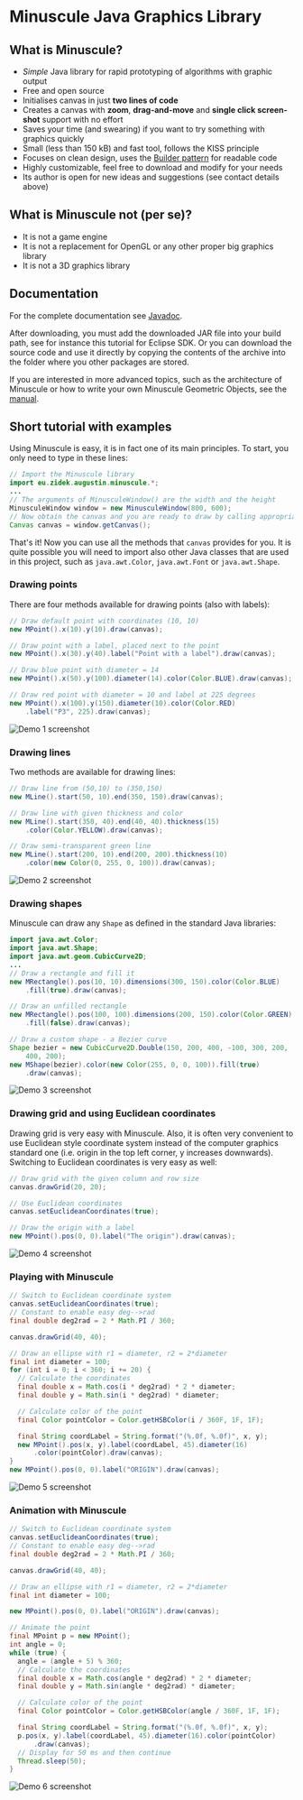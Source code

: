 # Minuscule Java Graphics Library

## What is Minuscule?

- _Simple_ Java library for rapid prototyping of algorithms with graphic output
- Free and open source
- Initialises canvas in just **two lines of code**
- Creates a canvas with **zoom**, **drag-and-move** and **single click
  screen-shot** support with no effort
- Saves your time (and swearing) if you want to try something with graphics
  quickly
- Small (less than 150 kB) and fast tool, follows the KISS principle
- Focuses on clean design, uses the
  [Builder pattern](http://en.wikipedia.org/wiki/Builder_pattern) for readable
  code
- Highly customizable, feel free to download and modify for your needs
- Its author is open for new ideas and suggestions (see contact details above)

## What is Minuscule not (per se)?

- It is not a game engine
- It is not a replacement for OpenGL or any other proper big graphics library
- It is not a 3D graphics library

## Documentation

For the complete documentation see
[Javadoc](https://augustin.zidek.eu/minuscule/javadoc/index.html).

After downloading, you must add the downloaded JAR file into your build path,
see for instance this tutorial for Eclipse SDK. Or you can download the source
code and use it directly by copying the contents of the archive into the folder
where you other packages are stored.

If you are interested in more advanced topics, such as the architecture of
Minuscule or how to write your own Minuscule Geometric Objects, see the
[manual](manual.md).

## Short tutorial with examples

Using Minuscule is easy, it is in fact one of its main principles. To start, you
only need to type in these lines:

```java
// Import the Minuscule library
import eu.zidek.augustin.minuscule.*;
...
// The arguments of MinusculeWindow() are the width and the height
MinusculeWindow window = new MinusculeWindow(800, 600);
// Now obtain the canvas and you are ready to draw by calling appropriate canvas methods
Canvas canvas = window.getCanvas();
```

That's it! Now you can use all the methods that `canvas` provides for you. It is
quite possible you will need to import also other Java classes that are used in
this project, such as `java.awt.Color`, `java.awt.Font` or `java.awt.Shape`.

### Drawing points

There are four methods available for drawing points (also with labels):

```java
// Draw default point with coordinates (10, 10)
new MPoint().x(10).y(10).draw(canvas);

// Draw point with a label, placed next to the point
new MPoint().x(30).y(40).label("Point with a label").draw(canvas);

// Draw blue point with diameter = 14
new MPoint().x(50).y(100).diameter(14).color(Color.BLUE).draw(canvas);

// Draw red point with diameter = 10 and label at 225 degrees
new MPoint().x(100).y(150).diameter(10).color(Color.RED)
    .label("P3", 225).draw(canvas);
```

![Demo 1 screenshot](img/Minuscule_20-demo1.png)

### Drawing lines

Two methods are available for drawing lines:

```java
// Draw line from (50,10) to (350,150)
new MLine().start(50, 10).end(350, 150).draw(canvas);

// Draw line with given thickness and color
new MLine().start(350, 40).end(40, 40).thickness(15)
    .color(Color.YELLOW).draw(canvas);

// Draw semi-transparent green line
new MLine().start(200, 10).end(200, 200).thickness(10)
    .color(new Color(0, 255, 0, 100)).draw(canvas);
```

![Demo 2 screenshot](img/Minuscule_20-demo2.png)

### Drawing shapes

Minuscule can draw any `Shape` as defined in the standard Java libraries:

```java
import java.awt.Color;
import java.awt.Shape;
import java.awt.geom.CubicCurve2D;
...
// Draw a rectangle and fill it
new MRectangle().pos(10, 10).dimensions(300, 150).color(Color.BLUE)
    .fill(true).draw(canvas);

// Draw an unfilled rectangle
new MRectangle().pos(100, 100).dimensions(200, 150).color(Color.GREEN)
    .fill(false).draw(canvas);

// Draw a custom shape - a Bezier curve
Shape bezier = new CubicCurve2D.Double(150, 200, 400, -100, 300, 200,
    400, 200);
new MShape(bezier).color(new Color(255, 0, 0, 100)).fill(true)
    .draw(canvas);
```

![Demo 3 screenshot](img/Minuscule_20-demo3.png)

### Drawing grid and using Euclidean coordinates

Drawing grid is very easy with Minuscule. Also, it is often very convenient to
use Euclidean style coordinate system instead of the computer graphics standard
one (i.e. origin in the top left corner, y increases downwards). Switching to
Euclidean coordinates is very easy as well:

```java
// Draw grid with the given column and row size
canvas.drawGrid(20, 20);

// Use Euclidean coordinates
canvas.setEuclideanCoordinates(true);

// Draw the origin with a label
new MPoint().pos(0, 0).label("The origin").draw(canvas);
```

![Demo 4 screenshot](img/Minuscule_20-demo4.png)

### Playing with Minuscule

```java
// Switch to Euclidean coordinate system
canvas.setEuclideanCoordinates(true);
// Constant to enable easy deg-->rad
final double deg2rad = 2 * Math.PI / 360;

canvas.drawGrid(40, 40);

// Draw an ellipse with r1 = diameter, r2 = 2*diameter
final int diameter = 100;
for (int i = 0; i < 360; i += 20) {
  // Calculate the coordinates
  final double x = Math.cos(i * deg2rad) * 2 * diameter;
  final double y = Math.sin(i * deg2rad) * diameter;

  // Calculate color of the point
  final Color pointColor = Color.getHSBColor(i / 360F, 1F, 1F);

  final String coordLabel = String.format("(%.0f, %.0f)", x, y);
  new MPoint().pos(x, y).label(coordLabel, 45).diameter(16)
      .color(pointColor).draw(canvas);
}
new MPoint().pos(0, 0).label("ORIGIN").draw(canvas);
```

![Demo 5 screenshot](img/Minuscule_20-demo5.png)

### Animation with Minuscule

```java
// Switch to Euclidean coordinate system
canvas.setEuclideanCoordinates(true);
// Constant to enable easy deg-->rad
final double deg2rad = 2 * Math.PI / 360;

canvas.drawGrid(40, 40);

// Draw an ellipse with r1 = diameter, r2 = 2*diameter
final int diameter = 100;

new MPoint().pos(0, 0).label("ORIGIN").draw(canvas);

// Animate the point
final MPoint p = new MPoint();
int angle = 0;
while (true) {
  angle = (angle + 5) % 360;
  // Calculate the coordinates
  final double x = Math.cos(angle * deg2rad) * 2 * diameter;
  final double y = Math.sin(angle * deg2rad) * diameter;

  // Calculate color of the point
  final Color pointColor = Color.getHSBColor(angle / 360F, 1F, 1F);

  final String coordLabel = String.format("(%.0f, %.0f)", x, y);
  p.pos(x, y).label(coordLabel, 45).diameter(16).color(pointColor)
      .draw(canvas);
  // Display for 50 ms and then continue
  Thread.sleep(50);
}
```

![Demo 6 screenshot](img/Minuscule_20-demo6.gif)
